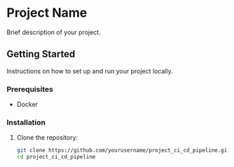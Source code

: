 
# Project Name

Brief description of your project.

## Getting Started

Instructions on how to set up and run your project locally.

### Prerequisites

- Docker

### Installation

1. Clone the repository:

   ```sh
   git clone https://github.com/yourusername/project_ci_cd_pipeline.git
   cd project_ci_cd_pipeline
